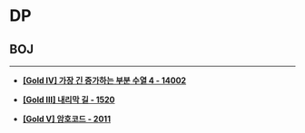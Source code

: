 # DP

## BOJ

<hr>

- __[[Gold IV] 가장 긴 증가하는 부분 수열 4 - 14002](./14002. 가장 긴 증가하는 부분 수열 4/)__

- __[[Gold III] 내리막 길 - 1520](./1520. 내리막 길/)__

- __[[Gold V] 암호코드 - 2011](./2011. 암호코드/)__